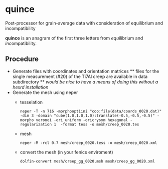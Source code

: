 # quince
Post-processor for grain-average data with consideration of equilibrium and incompatibility

**quince** is an anagram of the first three letters from *equ*ilibrium and *inc*ompatibility.

## Procedure

* Generate files with coordinates and orientation matrices
** files for the single measurement (#20) of the Ti7Al creep are available in data subdirectory
** _would be nice to have a means of doing this without a hexrd installation_
* Generate the mesh using neper
  * tesselation

        neper -T -n 716 -morphooptiini "coo:file(data/coords_0020.dat)" -dim 3 -domain "cube(1.0,1.0,1.0):translate(-0.5,-0.5,-0.5)" -morpho voronoi -ori uniform -oricrysym hexagonal -regularization 1  -format tess -o mesh/creep_0020.tes
  * mesh

        neper -M -rcl 0.7 mesh/creep_0020.tess -o mesh/creep_0020.xml
  * convert the mesh (in your fenics enviroment)

        dolfin-convert mesh/creep_gg_0020.msh mesh/creep_gg_0020.xml
